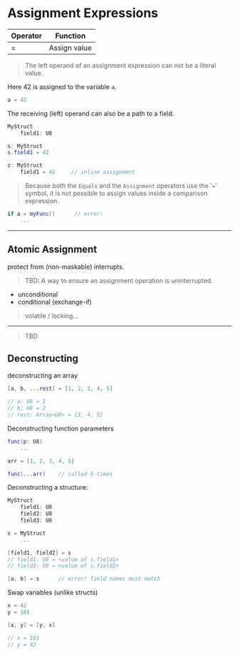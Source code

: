 # Assignment Expressions

| Operator | Function
|-------|------
| = | Assign value

> The left operand of an assignment expression can not be a literal value.

Here 42 is assigned to the variable `a`.

```C#
a = 42
```

The receiving (left) operand can also be a path to a field.

```C#
MyStruct
    field1: U8

s: MyStruct
s.field1 = 42
```

```C#
z: MyStruct
    field1 = 42     // inline assignment
```

> Because both the `Equals` and the `Assignment` operators use the '`=`' symbol, it is not possible to assign values inside a comparison expression.

```C#
if a = myFunc()      // error!
    ...
```

---

## Atomic Assignment

protect from (non-maskable) interrupts.

> TBD: A way to ensure an assignment operation is uninterrupted.

- unconditional
- conditional (exchange-if)

> volatile / locking...

---

> TBD

## Deconstructing

deconstructing an array

```C#
[a, b, ...rest] = [1, 2, 3, 4, 5]

// a: U8 = 1
// b: U8 = 2
// rest: Array<U8> = [3, 4, 5]
```

Deconstructing function parameters

```C#
func(p: U8)
    ...

arr = [1, 2, 3, 4, 5]

func(...arr)    // called 5 times
```

Deconstructing a structure:

```C#
MyStruct
    field1: U8
    field2: U8
    field3: U8

s = MyStruct
    ...

[field1, field2] = s
// field1: U8 = <value of s.field1>
// field2: U8 = <value of s.field2>

[a, b] = s      // error! field names must match
```

Swap variables (unlike structs)

```C#
x = 42
y = 101

[x, y] = [y, x]

// x = 101
// y = 42
```

